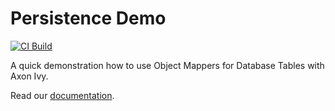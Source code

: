 # Persistence Demo

[![CI Build](https://github.com/axonivy-market/persistence-demo/actions/workflows/ci.yml/badge.svg)](https://github.com/axonivy-market/persistence-demo/actions/workflows/ci.yml)

A quick demonstration how to use Object Mappers for Database Tables with Axon Ivy.

Read our [documentation](persistence-demo-product/README.md).
